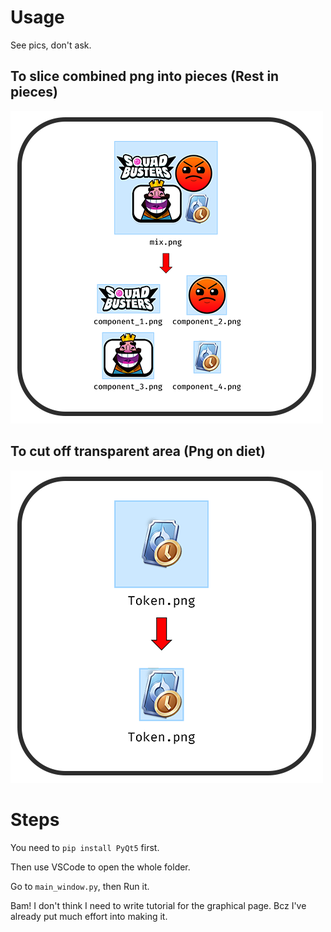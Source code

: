 # Usage
See pics, don't ask.
## To slice combined png into pieces (Rest in pieces)
![Slice](/pic/slice.png)
## To cut off  transparent area (Png on diet)
![Shrink](/pic/shrink.png)

# Steps
You need to <code>pip install PyQt5</code> first.

Then use VSCode to open the whole folder.

Go to <code>main_window.py</code>, then Run it.

Bam! I don't think I need to write tutorial for the graphical page. Bcz I've already put much effort into making it.
